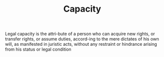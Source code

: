 ---
title: Capacity
letter: C
permalink: "/definitions/bld-capacity.html"
body: Legal capacity is the attri-bute of a person who can acquire new rights, or
  transfer rights, or assume duties, accord-ing to the mere dictates of his own will,
  as manifested in juristic acts, without any restraint or hindrance arising from
  his status or legal condition
published_at: '2018-07-07'
source: Black's Law Dictionary 2nd Ed (1910)
layout: post
---